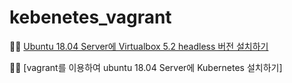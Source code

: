 # kebenetes_vagrant

:woman_factory_worker: [Ubuntu 18.04 Server에 Virtualbox 5.2 headless 버전 설치하기](https://github.com/roykang75/kubernetes_vagrant/blob/master/virtualbox_headless_setup_on_ubuntu_18.04_server.md)  

:woman_farmer: [vagrant를 이용하여 ubuntu 18.04 Server에 Kubernetes 설치하기]